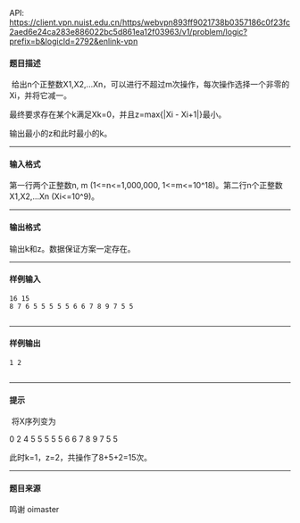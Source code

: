 API: https://client.vpn.nuist.edu.cn/https/webvpn893ff9021738b0357186c0f23fc2aed6e24ca283e886022bc5d861ea12f03963/v1/problem/logic?prefix=b&logicId=2792&enlink-vpn

#### 题目描述

 给出n个正整数X1,X2,...Xn，可以进行不超过m次操作，每次操作选择一个非零的Xi，并将它减一。

最终要求存在某个k满足Xk=0，并且z=max{|Xi - Xi+1|}最小。

输出最小的z和此时最小的k。

  

  

---

#### 输入格式

第一行两个正整数n, m (1<=n<=1,000,000, 1<=m<=10^18)。第二行n个正整数X1,X2,...Xn (Xi<=10^9)。

  

  

---

#### 输出格式

输出k和z。数据保证方案一定存在。

  

  

---

#### 样例输入
```
16 15
8 7 6 5 5 5 5 5 6 6 7 8 9 7 5 5


```

---

#### 样例输出
```
1 2


```

---

#### 提示

 将X序列变为

0 2 4 5 5 5 5 5 6 6 7 8 9 7 5 5

此时k=1，z=2，共操作了8+5+2=15次。

---

#### 题目来源

鸣谢 oimaster
